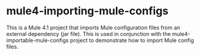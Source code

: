 # mule4-importing-mule-configs
This is a Mule 4.1 project that imports Mule configuration files from an external dependency (jar file). This is used in conjunction with the mule4-importable-mule-configs project to demonstrate how to import Mule config files.
